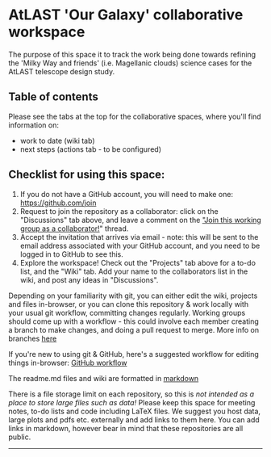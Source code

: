 # AtLAST 'Our Galaxy' collaborative workspace

The purpose of this space it to track the work being done towards refining the 'Milky Way and friends' (i.e. Magellanic clouds) science cases for the AtLAST telescope design study.

## Table of contents

Please see the tabs at the top for the collaborative spaces, where you'll find information on:
* work to date (wiki tab)
* next steps (actions tab - to be configured)

## Checklist for using this space:
1) If you do not have a GitHub account, you will need to make one: https://github.com/join
2) Request to join the repository as a collaborator: click on the "Discussions" tab above, and leave a comment on the ["Join this working group as a collaborator!](https://github.com/jtr6/collaborative_working/discussions/1)" thread.
3) Accept the invitation that arrives via email - note: this will be sent to the email address associated with your GitHub account, and you need to be logged in to GitHub to see this.
4) Explore the workspace! Check out the "Projects" tab above for a to-do list, and the "Wiki" tab. Add your name to the collaborators list in the wiki, and post any ideas in "Discussions".

Depending on your familiarity with git, you can either edit the wiki, projects and files in-browser, or you can clone this repository & work locally with your usual git workflow, committing changes regularly. Working groups should come up with a workflow - this could involve each member creating a branch to make changes, and doing a pull request to merge. More info on branches [here](https://docs.github.com/en/github/collaborating-with-pull-requests/proposing-changes-to-your-work-with-pull-requests/about-branches)

If you're new to using git & GitHub, here's a suggested workflow for editing things in-browser: [GitHub workflow](https://github.blog/2013-07-11-github-flow-in-the-browser/)

The readme.md files and wiki are formatted in [markdown](https://www.markdownguide.org/basic-syntax/)

There is a file storage limit on each repository, so this is *not intended as a place to store large files such as data!* Please keep this space for meeting notes, to-do lists and code including LaTeX files. We suggest you host data, large plots and pdfs etc. externally and add links to them here. You can add links in markdown, however bear in mind that these repositories are all public.

------------------------------

